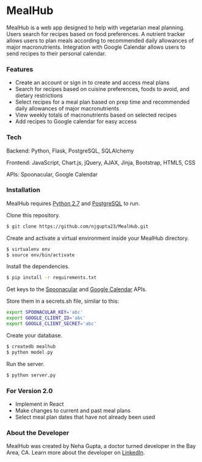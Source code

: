 # MealHub

MealHub is a web app designed to help with vegetarian meal planning. Users search for recipes based on food preferences. A nutrient tracker allows users to plan meals according to recommended daily allowances of major macronutrients.  Integration with Google Calendar allows users to send recipes to their personal calendar.

### Features
  - Create an account or sign in to create and access meal plans
  - Search for recipes based on cuisine preferences, foods to avoid, and dietary restrictions
  - Select recipes for a meal plan based on prep time and recommended daily allowances of major macronutrients
  - View weekly totals of macronutrients based on selected recipes
  - Add recipes to Google calendar for easy access


### Tech

Backend: Python, Flask, PostgreSQL, SQLAlchemy

Frontend: JavaScript, Chart.js, jQuery, AJAX, Jinja, Bootstrap, HTML5, CSS

APIs: Spoonacular, Google Calendar

### Installation

MealHub requires [Python 2.7](https://www.python.org/downloads/release/python-2714/) and [PostgreSQL](https://www.postgresql.org/) to run.

Clone this repository.

```sh
$ git clone https://github.com/njgupta23/MealHub.git
```

Create and activate a virtual environment inside your MealHub directory.

```sh
$ virtualenv env
$ source env/bin/activate
```

Install the dependencies.

```sh
$ pip install -r requirements.txt
```

Get keys to the [Spoonacular](https://spoonacular.com/food-api) and [Google Calendar](https://developers.google.com/calendar/) APIs.

Store them in a secrets.sh file, similar to this:

```sh
export SPOONACULAR_KEY='abc'
export GOOGLE_CLIENT_ID='abc'
export GOOGLE_CLIENT_SECRET='abc'
```

Create your database.

```sh
$ createdb mealhub
$ python model.py
```

Run the server.

```sh
$ python server.py
```

### For Version 2.0

- Implement in React
- Make changes to current and past meal plans
- Select meal plan dates that have not already been used

### About the Developer

MealHub was created by Neha Gupta, a doctor turned developer in the Bay Area, CA. Learn more about the developer on [LinkedIn](https://www.linkedin.com/in/nehajgupta/).
